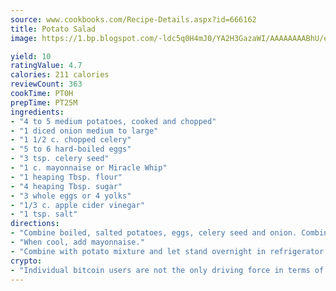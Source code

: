 ```yaml
---
source: www.cookbooks.com/Recipe-Details.aspx?id=666162
title: Potato Salad
image: https://1.bp.blogspot.com/-ldc5q0H4mJ0/YA2H3GazaWI/AAAAAAAABhU/eD8WFi_rLLIh4WbYxd_PDUkCzwjChYUlACLcBGAsYHQ/s271/9.png

yield: 10
ratingValue: 4.7
calories: 211 calories
reviewCount: 363
cookTime: PT0H
prepTime: PT25M
ingredients:
- "4 to 5 medium potatoes, cooked and chopped"
- "1 diced onion medium to large"
- "1 1/2 c. chopped celery"
- "5 to 6 hard-boiled eggs"
- "3 tsp. celery seed"
- "1 c. mayonnaise or Miracle Whip"
- "1 heaping Tbsp. flour"
- "4 heaping Tbsp. sugar"
- "3 whole eggs or 4 yolks"
- "1/3 c. apple cider vinegar"
- "1 tsp. salt"
directions:
- "Combine boiled, salted potatoes, eggs, celery seed and onion. Combine flour, sugar, salt, eggs and vinegar in double boiler and cook until thick."
- "When cool, add mayonnaise."
- "Combine with potato mixture and let stand overnight in refrigerator for better flavor."
crypto:
- "Individual bitcoin users are not the only driving force in terms of securing the bitcoin network."
---
```

